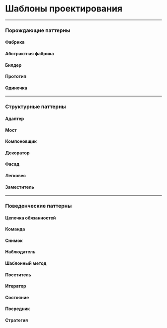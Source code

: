 # Шаблоны проектирования

-----

### Порождающие паттерны

#### Фабрика

#### Абстрактная фабрика

#### Билдер

#### Прототип

#### Одиночка

-----

### Структурные паттерны

#### Адаптер

#### Мост

#### Компоновщик

#### Декоратор

#### Фасад

#### Легковес

#### Заместитель

-----

### Поведенческие паттерны

#### Цепочка обязанностей

#### Команда

#### Снимок

#### Наблюдатель

#### Шаблонный метод

#### Посетитель

#### Итератор

#### Состояние

#### Посредник

#### Стратегия
